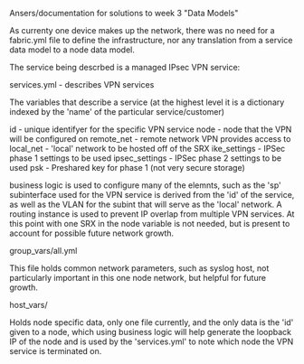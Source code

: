 Ansers/documentation for solutions to week 3 "Data Models"

As currenty one device makes up the network, there was no need
for a fabric.yml file to define the infrastructure, nor any 
translation from a service data model to a node data model.

The service being descrbed is a managed IPsec VPN service:

services.yml - describes VPN services

The variables that describe a service (at the highest level it is a
dictionary indexed by the 'name' of the particular service/customer)

id - unique identifyer for the specific VPN service
node - node that the VPN will be configured on
remote_net - remote network VPN provides access to
local_net - 'local' network to be hosted off of the SRX
ike_settings - IPSec phase 1 settings to be used
ipsec_settings - IPSec phase 2 settings to be used
psk - Preshared key for phase 1 (not very secure storage)

business logic is used to configure many of the elemnts, such as
the 'sp' subinterface used for the VPN service is derived from the 'id'
of the service, as well as the VLAN for the subint that will serve as
the 'local' network.  A routing instance is used to prevent IP overlap
from multiple VPN services.
At this point with one SRX in the node variable is not needed,
but is present to account for possible future network growth.

group_vars/all.yml

This file holds common network parameters, such as syslog host,
not particularly important in this one node network, but helpful
for future growth.  

host_vars/

Holds node specific data, only one file currently, and the only data is
the 'id' given to a node, which using business logic will help generate
the loopback IP of the node and is used by the 'services.yml' to
note which node the VPN service is terminated on.
